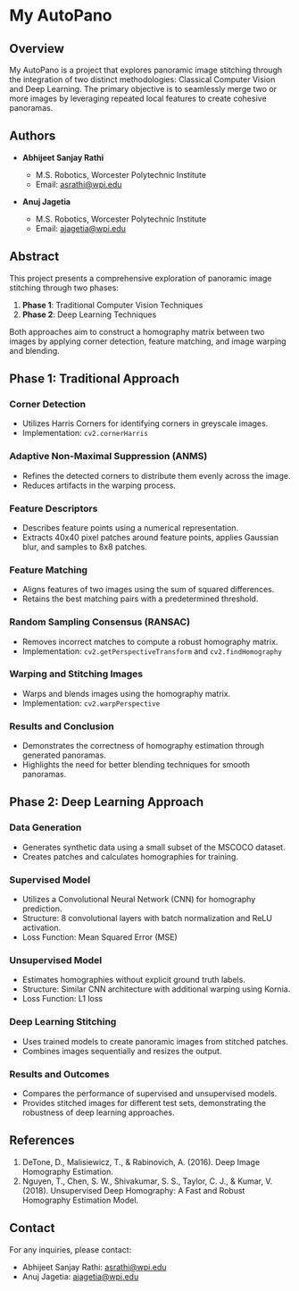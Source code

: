 # My AutoPano

## Overview

My AutoPano is a project that explores panoramic image stitching through the integration of two distinct methodologies: Classical Computer Vision and Deep Learning. The primary objective is to seamlessly merge two or more images by leveraging repeated local features to create cohesive panoramas.

## Authors
- **Abhijeet Sanjay Rathi**
  - M.S. Robotics, Worcester Polytechnic Institute
  - Email: asrathi@wpi.edu

- **Anuj Jagetia**
  - M.S. Robotics, Worcester Polytechnic Institute
  - Email: ajagetia@wpi.edu

## Abstract
This project presents a comprehensive exploration of panoramic image stitching through two phases:

1. **Phase 1**: Traditional Computer Vision Techniques
2. **Phase 2**: Deep Learning Techniques

Both approaches aim to construct a homography matrix between two images by applying corner detection, feature matching, and image warping and blending.

## Phase 1: Traditional Approach

### Corner Detection
- Utilizes Harris Corners for identifying corners in greyscale images.
- Implementation: `cv2.cornerHarris`

### Adaptive Non-Maximal Suppression (ANMS)
- Refines the detected corners to distribute them evenly across the image.
- Reduces artifacts in the warping process.

### Feature Descriptors
- Describes feature points using a numerical representation.
- Extracts 40x40 pixel patches around feature points, applies Gaussian blur, and samples to 8x8 patches.

### Feature Matching
- Aligns features of two images using the sum of squared differences.
- Retains the best matching pairs with a predetermined threshold.

### Random Sampling Consensus (RANSAC)
- Removes incorrect matches to compute a robust homography matrix.
- Implementation: `cv2.getPerspectiveTransform` and `cv2.findHomography`

### Warping and Stitching Images
- Warps and blends images using the homography matrix.
- Implementation: `cv2.warpPerspective`

### Results and Conclusion
- Demonstrates the correctness of homography estimation through generated panoramas.
- Highlights the need for better blending techniques for smooth panoramas.

## Phase 2: Deep Learning Approach

### Data Generation
- Generates synthetic data using a small subset of the MSCOCO dataset.
- Creates patches and calculates homographies for training.

### Supervised Model
- Utilizes a Convolutional Neural Network (CNN) for homography prediction.
- Structure: 8 convolutional layers with batch normalization and ReLU activation.
- Loss Function: Mean Squared Error (MSE)

### Unsupervised Model
- Estimates homographies without explicit ground truth labels.
- Structure: Similar CNN architecture with additional warping using Kornia.
- Loss Function: L1 loss

### Deep Learning Stitching
- Uses trained models to create panoramic images from stitched patches.
- Combines images sequentially and resizes the output.

### Results and Outcomes
- Compares the performance of supervised and unsupervised models.
- Provides stitched images for different test sets, demonstrating the robustness of deep learning approaches.


## References
1. DeTone, D., Malisiewicz, T., & Rabinovich, A. (2016). Deep Image Homography Estimation.
2. Nguyen, T., Chen, S. W., Shivakumar, S. S., Taylor, C. J., & Kumar, V. (2018). Unsupervised Deep Homography: A Fast and Robust Homography Estimation Model.


## Contact
For any inquiries, please contact:
- Abhijeet Sanjay Rathi: asrathi@wpi.edu
- Anuj Jagetia: ajagetia@wpi.edu
